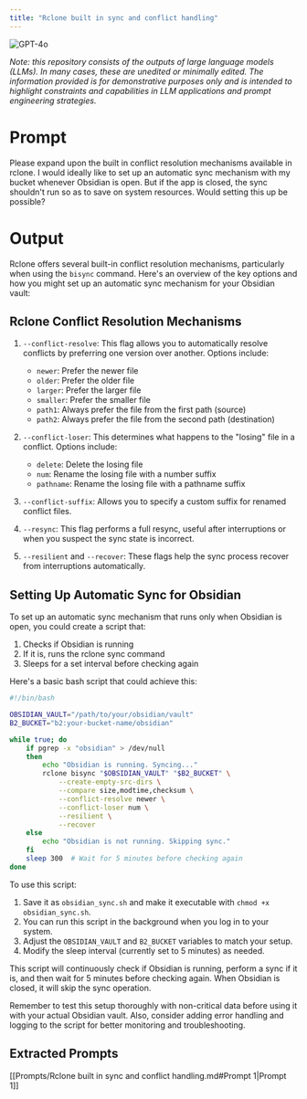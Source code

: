 ```yaml
---
title: "Rclone built in sync and conflict handling"
---
```

![GPT-4o](https://img.shields.io/badge/GPT--4o-3333FF?style=for-the-badge&logo=openai&logoColor=white)



*Note: this repository consists of the outputs of large language models (LLMs). In many cases, these are unedited or minimally edited. The information provided is for demonstrative purposes only and is intended to highlight constraints and capabilities in LLM applications and prompt engineering strategies.*


# Prompt
Please expand upon the built in conflict resolution mechanisms available in rclone. I would ideally like to set up an automatic sync mechanism with my bucket whenever Obsidian is open. But if the app is closed, the sync shouldn't run so as to save on system resources. Would setting this up be possible?

# Output
Rclone offers several built-in conflict resolution mechanisms, particularly when using the `bisync` command. Here's an overview of the key options and how you might set up an automatic sync mechanism for your Obsidian vault:

## Rclone Conflict Resolution Mechanisms

1. `--conflict-resolve`: This flag allows you to automatically resolve conflicts by preferring one version over another. Options include:
   - `newer`: Prefer the newer file
   - `older`: Prefer the older file
   - `larger`: Prefer the larger file
   - `smaller`: Prefer the smaller file
   - `path1`: Always prefer the file from the first path (source)
   - `path2`: Always prefer the file from the second path (destination)

2. `--conflict-loser`: This determines what happens to the "losing" file in a conflict. Options include:
   - `delete`: Delete the losing file
   - `num`: Rename the losing file with a number suffix
   - `pathname`: Rename the losing file with a pathname suffix

3. `--conflict-suffix`: Allows you to specify a custom suffix for renamed conflict files.

4. `--resync`: This flag performs a full resync, useful after interruptions or when you suspect the sync state is incorrect.

5. `--resilient` and `--recover`: These flags help the sync process recover from interruptions automatically.

## Setting Up Automatic Sync for Obsidian

To set up an automatic sync mechanism that runs only when Obsidian is open, you could create a script that:

1. Checks if Obsidian is running
2. If it is, runs the rclone sync command
3. Sleeps for a set interval before checking again

Here's a basic bash script that could achieve this:

```bash
#!/bin/bash

OBSIDIAN_VAULT="/path/to/your/obsidian/vault"
B2_BUCKET="b2:your-bucket-name/obsidian"

while true; do
    if pgrep -x "obsidian" > /dev/null
    then
        echo "Obsidian is running. Syncing..."
        rclone bisync "$OBSIDIAN_VAULT" "$B2_BUCKET" \
            --create-empty-src-dirs \
            --compare size,modtime,checksum \
            --conflict-resolve newer \
            --conflict-loser num \
            --resilient \
            --recover
    else
        echo "Obsidian is not running. Skipping sync."
    fi
    sleep 300  # Wait for 5 minutes before checking again
done
```

To use this script:

1. Save it as `obsidian_sync.sh` and make it executable with `chmod +x obsidian_sync.sh`.
2. You can run this script in the background when you log in to your system.
3. Adjust the `OBSIDIAN_VAULT` and `B2_BUCKET` variables to match your setup.
4. Modify the sleep interval (currently set to 5 minutes) as needed.

This script will continuously check if Obsidian is running, perform a sync if it is, and then wait for 5 minutes before checking again. When Obsidian is closed, it will skip the sync operation.

Remember to test this setup thoroughly with non-critical data before using it with your actual Obsidian vault. Also, consider adding error handling and logging to the script for better monitoring and troubleshooting.




## Extracted Prompts
[[Prompts/Rclone built in sync and conflict handling.md#Prompt 1|Prompt 1]]
